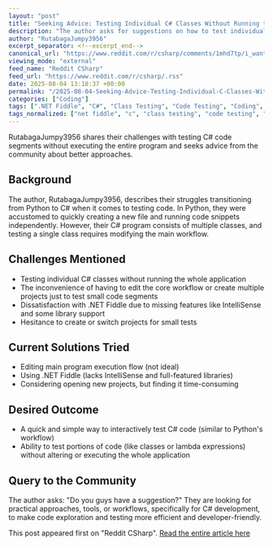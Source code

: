 ```yaml
---
layout: "post"
title: "Seeking Advice: Testing Individual C# Classes Without Running the Entire Program"
description: "The author asks for suggestions on how to test individual C# classes and code bits without running the complete application. They share their challenges coming from a Python background and discuss frustrations with .NET Fiddle and creating test projects. The community is invited to provide practical workflow tips."
author: "RutabagaJumpy3956"
excerpt_separator: <!--excerpt_end-->
canonical_url: "https://www.reddit.com/r/csharp/comments/1mhd7tp/i_want_to_test_my_program_but_couldnt_figure_out/"
viewing_mode: "external"
feed_name: "Reddit CSharp"
feed_url: "https://www.reddit.com/r/csharp/.rss"
date: 2025-08-04 13:18:37 +00:00
permalink: "/2025-08-04-Seeking-Advice-Testing-Individual-C-Classes-Without-Running-the-Entire-Program.html"
categories: ["Coding"]
tags: [".NET Fiddle", "C#", "Class Testing", "Code Testing", "Coding", "Community", "Debugging", "Development Workflow", "Intellisense", "Interactive Coding", "Lambda Expressions", "Project Structure"]
tags_normalized: ["net fiddle", "c", "class testing", "code testing", "coding", "community", "debugging", "development workflow", "intellisense", "interactive coding", "lambda expressions", "project structure"]
---
```


RutabagaJumpy3956 shares their challenges with testing C# code segments without executing the entire program and seeks advice from the community about better approaches.<!--excerpt_end-->

## Background

The author, RutabagaJumpy3956, describes their struggles transitioning from Python to C# when it comes to testing code. In Python, they were accustomed to quickly creating a new file and running code snippets independently. However, their C# program consists of multiple classes, and testing a single class requires modifying the main workflow.

## Challenges Mentioned

- Testing individual C# classes without running the whole application
- The inconvenience of having to edit the core workflow or create multiple projects just to test small code segments
- Dissatisfaction with .NET Fiddle due to missing features like IntelliSense and some library support
- Hesitance to create or switch projects for small tests

## Current Solutions Tried

- Editing main program execution flow (not ideal)
- Using .NET Fiddle (lacks IntelliSense and full-featured libraries)
- Considering opening new projects, but finding it time-consuming

## Desired Outcome

- A quick and simple way to interactively test C# code (similar to Python's workflow)
- Ability to test portions of code (like classes or lambda expressions) without altering or executing the whole application

## Query to the Community

The author asks: "Do you guys have a suggestion?"
They are looking for practical approaches, tools, or workflows, specifically for C# development, to make code exploration and testing more efficient and developer-friendly.

This post appeared first on "Reddit CSharp". [Read the entire article here](https://www.reddit.com/r/csharp/comments/1mhd7tp/i_want_to_test_my_program_but_couldnt_figure_out/)
